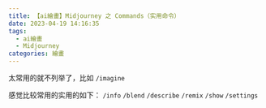 ```yaml
---
title: 【ai繪畫】Midjourney 之 Commands（实用命令）
date: 2023-04-19 14:16:35
tags: 
  - ai繪畫
  - Midjourney
categories: 繪畫
---
```


太常用的就不列举了，比如 `/imagine`

感觉比较常用的实用的如下：
`/info`
`/blend`
`/describe`
`/remix`
`/show`
`/settings`